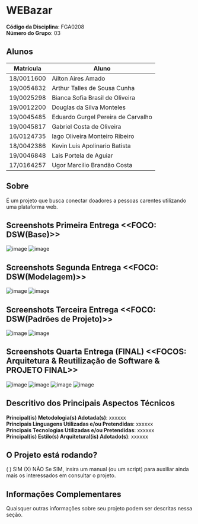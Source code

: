 # WEBazar

**Código da Disciplina**: FGA0208<br>
**Número do Grupo**: 03<br>

## Alunos
|Matrícula | Aluno |
| -- | -- |
| 18/0011600  | Ailton Aires Amado  |
| 19/0054832  |  Arthur Talles de Sousa Cunha |
| 19/0025298  |  Bianca Sofia Brasil de Oliveira |
| 19/0012200  |  Douglas da Silva Monteles |
| 19/0045485  |  Eduardo Gurgel Pereira de Carvalho  |
| 19/0045817  |  Gabriel Costa de Oliveira |
| 16/0124735  |  Iago Oliveira Monteiro Ribeiro |
| 18/0042386  |  Kevin Luis Apolinario Batista |
| 19/0046848  |  Lais Portela de Aguiar |
| 17/0164257  |  Ugor Marcilio Brandão Costa  |

## Sobre 
É um projeto que busca conectar doadores a pessoas carentes utilizando uma plataforma web.

## Screenshots Primeira Entrega <<FOCO: DSW(Base)>>
![image](https://user-images.githubusercontent.com/51385738/179064971-625c04fe-0d05-4dd6-ac54-bb8e8a142dad.png)
![image](https://user-images.githubusercontent.com/51385738/179065018-9c7f04bd-774f-4705-85b2-9fc130a850f1.png)

## Screenshots Segunda Entrega <<FOCO: DSW(Modelagem)>>
![image](https://user-images.githubusercontent.com/51385738/179561139-a1df6d09-e10d-46a1-afe3-24a76971a790.png)
![image](https://user-images.githubusercontent.com/51385738/179561242-3387d2da-fc29-4c39-83e3-2e72073825f4.png)


## Screenshots Terceira Entrega <<FOCO: DSW(Padrões de Projeto)>>
![image](https://user-images.githubusercontent.com/51385738/184460649-ab853f14-c3af-423f-9bb8-bc75784ce0ae.png)
![image](https://user-images.githubusercontent.com/51385738/184460700-c9e60083-26a2-4f39-8ac9-cd091fe458fa.png)



## Screenshots Quarta Entrega (FINAL) <<FOCOS: Arquitetura & Reutilização de Software & PROJETO FINAL>>
![image](https://user-images.githubusercontent.com/54580766/189464552-3e647998-d74b-4221-bd4f-e47d6e93ffb3.png)
![image](https://user-images.githubusercontent.com/54580766/189464569-3c262179-baee-4028-86cd-02a293fac5fc.png)
![image](https://user-images.githubusercontent.com/54580766/189464585-1d605fe0-6138-409b-9849-ba6ba652cba1.png)
![image](https://user-images.githubusercontent.com/54580766/189464669-93758ab9-315a-49b0-840a-df4262b35e7d.png)


## Descritivo dos Principais Aspectos Técnicos 
**Principal(is) Metodologia(s) Adotada(s)**: xxxxxx<br>
**Principais Linguagens Utilizadas e/ou Pretendidas**: xxxxxx<br>
**Principais Tecnologias Utilizadas e/ou Pretendidas**: xxxxxx<br>
**Principal(is) Estilo(s) Arquitetural(is) Adotado(s)**: xxxxxx<br>

## O Projeto está rodando?
( ) SIM
(X) NÃO
Se SIM, insira um manual (ou um script) para auxiliar ainda mais os interessados em consultar o projeto.

## Informações Complementares 
Quaisquer outras informações sobre seu projeto podem ser descritas nessa seção.
